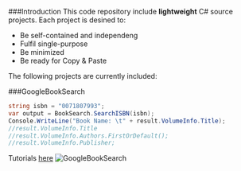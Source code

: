 ###Introduction
This code repository include **lightweight** C# source projects. Each project is desined to:
* Be self-contained and independeng
* Fulfil single-purpose
* Be minimized
* Be ready for Copy & Paste 

The following projects are currently included:

###GoogleBookSearch
```C#
string isbn = "0071807993";
var output = BookSearch.SearchISBN(isbn);
Console.WriteLine("Book Name: \t" + result.VolumeInfo.Title);
//result.VolumeInfo.Title
//result.VolumeInfo.Authors.FirstOrDefault();
//result.VolumeInfo.Publisher;
```
Tutorials [here](http://xinyustudio.wordpress.com/2014/12/18/google-book-search-in-c-a-step-by-step-walk-through-tutorial/)
![GoogleBookSearch](http://xinyustudio.files.wordpress.com/2014/12/image3.png)